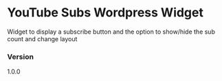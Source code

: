 # YouTube Subs Wordpress Widget

Widget to display a subscribe button and the option to show/hide the sub count and change layout

### Version
1.0.0